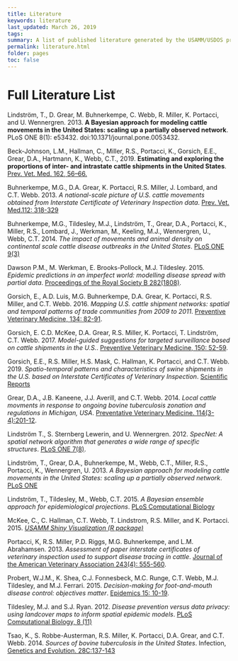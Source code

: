 ```yaml
---
title: Literature
keywords: literature
last_updated: March 26, 2019
tags:
summary: A list of published literature generated by the USAMM/USDOS project.
permalink: literature.html
folder: pages
toc: false
---
```

# Full Literature List

Lindström, T., D. Grear, M. Buhnerkempe, C. Webb, R. Miller, K. Portacci, and U. Wennergren. 2013. **A Bayesian approach for modeling cattle movements in the United States: scaling up a partially observed network**. PLoS ONE 8(1): e53432. doi:10.1371/journal.pone.0053432.

Beck-Johnson, L.M., Hallman, C., Miller, R.S., Portacci, K., Gorsich, E.E., Grear, D.A., Hartmann, K., Webb, C.T., 2019. **Estimating and exploring the proportions of inter- and intrastate cattle shipments in the United States**. [Prev. Vet. Med. 162, 56–66.](https://doi.org/10.1016/j.prevetmed.2018.11.002)

Buhnerkempe, M.G., D.A. Grear, K. Portacci, R.S. Miller, J. Lombard, and C.T. Webb. 2013. *A national-scale picture of U.S. cattle movements obtained from Interstate Certificate of Veterinary Inspection data*. [Prev. Vet. Med.112: 318-329](https://doi.org/10.1016/j.prevetmed.2013.08.002)

Buhnerkempe, M.G., Tildesley, M.J., Lindström, T., Grear, D.A., Portacci, K., Miller, R.S., Lombard, J., Werkman, M., Keeling, M.J., Wennergren, U., Webb, C.T. 2014. *The impact of movements and animal density on continental scale cattle disease outbreaks in the United States*. [PLoS ONE 9(3)](https://doi.org/10.1371/journal.pone.0091724)

Dawson P.M., M. Werkman, E. Brooks-Pollock, M.J. Tildesley. 2015. *Epidemic predictions in an imperfect world: modelling disease spread with partial data*. [Proceedings of the Royal Society B 282(1808)](https://doi.org/10.1098/rspb.2015.0205).

Gorsich, E., A.D. Luis, M.G. Buhnerkempe, D.A. Grear, K. Portacci, R.S. Miller, and C.T. Webb. 2016. *Mapping U.S. cattle shipment networks: spatial and temporal patterns of trade communities from 2009 to 2011*. [Preventive Veterinary Medicine, 134: 82-91](https://doi.org/10.1016/j.prevetmed.2016.09.023).

Gorsich, E. C.D. McKee, D.A. Grear, R.S. Miller, K. Portacci, T. Lindström, C.T. Webb. 2017. *Model-guided suggestions for targeted surveillance based on cattle shipments in the U.S.*. [Preventive Veterinary Medicine, 150: 52-59](https://doi.org/10.1016/j.prevetmed.2017.12.004).

Gorsich, E.E., R.S. Miller, H.S. Mask, C. Hallman, K. Portacci, and C.T. Webb. 2019. *Spatio-temporal patterns and characteristics of swine shipments in the U.S. based on Interstate Certificates of Veterinary Inspection*. [Scientific Reports](https://doi.org/10.1038/s41598-019-40556-z)

Grear, D.A., J.B. Kaneene, J.J. Averill, and C.T. Webb. 2014. *Local cattle movments in response to ongoing bovine tuberculosis zonation and regulations in Michigan, USA*. [Preventative Veterinary Medicine. 114(3-4):201-12](https://doi.org/10.1016/j.prevetmed.2014.03.008).

Lindström T., S. Sternberg Lewerin, and U. Wennergren. 2012. *SpecNet: A spatial network algorithm that generates a wide range of specific structures*. [PLoS ONE 7(8)](https://doi.org/10.1371/journal.pone.0042679).

Lindström, T., Grear, D.A., Buhnerkempe, M., Webb, C.T., Miller, R.S., Portacci, K., Wennergren, U. 2013. *A Bayesian approach for modeling cattle movements in the United States: scaling up a partially observed network*. [PLoS ONE](https://doi.org/10.1371/journal.pone.0053432)

Lindström, T., Tildesley, M., Webb, C.T. 2015. *A Bayesian ensemble approach for epidemiological projections*. [PLoS Computational Biology](https://doi.org/10.1371/journal.pcbi.1004187)

McKee, C., C. Hallman, C.T. Webb, T. Lindstrom, R.S. Miller, and K. Portacci. 2015. [*USAMM Shiny Visualization (R package)*](https://usamm-gen-net.shinyapps.io/usamm-gen-net/)

Portacci, K, R.S. Miller, P.D. Riggs, M.G. Buhnerkempe, and L.M. Abrahamsen. 2013. *Assessment of paper interstate certificates of veterinary inspection used to support disease tracing in cattle*. [Journal of the American Veterinary Association 243(4): 555-560](https://doi.org/10.2460/javma.243.4.555).

Probert, W.J.M., K. Shea, C.J. Fonnesbeck, M.C. Runge, C.T. Webb, M.J. Tildesley, and M.J. Ferrari. 2015. *Decision-making for foot-and-mouth disease control: objectives matter*. [Epidemics 15: 10-19](https://doi.org/10.1016/j.epidem.2015.11.002).

Tildesley, M.J. and S.J. Ryan. 2012. *Disease prevention versus data privacy: using landcover maps to inform spatial epidemic models*. [PLoS Computational Biology, 8 (11)](https://doi.org/10.1371/journal.pcbi.1002723)

Tsao, K., S. Robbe-Austerman, R.S. Miller, K. Portacci, D.A. Grear, and C.T. Webb. 2014. *Sources of bovine tuberculosis in the United States*. Infection, [Genetics and Evolution. 28C:137-143](https://doi.org/10.1016/j.meegid.2014.09.025)



